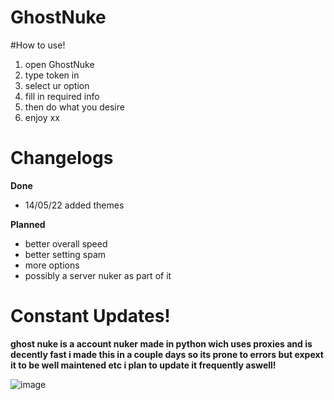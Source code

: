 # GhostNuke
#How to use!
1. open GhostNuke
2. type token in
3. select ur option
4. fill in required info
5. then do what you desire
6. enjoy xx


# Changelogs
**Done**
- 14/05/22
added themes

**Planned**
- better overall speed
- better setting spam
- more options
- possibly a server nuker as part of it

Constant Updates!
======================================================================================================================

**ghost nuke is a account nuker made in python wich uses proxies and is decently fast i made this in a couple days so its prone to  errors but expext it to be well maintened etc
i plan to update it frequently aswell!**

![image](https://cdn.discordapp.com/attachments/945427136905347217/960687269684060160/unknown.png)
